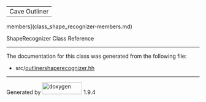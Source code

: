 <table data-cellspacing="0" data-cellpadding="0">
<colgroup>
<col style="width: 100%" />
</colgroup>
<tbody>
<tr id="projectrow" class="odd">
<td id="projectalign"><div id="projectname">
Cave Outliner
</div></td>
</tr>
</tbody>
</table>

 members](class_shape_recognizer-members.md)

ShapeRecognizer Class Reference

------------------------------------------------------------------------

The documentation for this class was generated from the following file:

-   src/<a href="outlinershaperecognizer_8hh_source.md"
    class="el">outlinershaperecognizer.hh</a>

------------------------------------------------------------------------

<span class="small">Generated
by [<img src="doxygen.svg" class="footer" width="104" height="31"
alt="doxygen" />](https://www.doxygen.org/index.md) 1.9.4</span>
